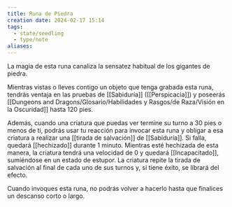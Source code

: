 ```yaml
---
title: Runa de Piedra
creation date: 2024-02-17 15:14
tags:
  - state/seedling
  - type/note
aliases:
---
```

La magia de esta runa canaliza la sensatez habitual de los gigantes de piedra.

Mientras vistas o lleves contigo un objeto que tenga grabada esta runa, tendrás ventaja en las
pruebas de [[Sabiduría]] ([[Perspicacia]]) y poseerás [[Dungeons and Dragons/Glosario/Habilidades y Rasgos/de Raza/Visión en la Oscuridad]] hasta 120 pies.

Además, cuando una criatura que puedas ver termine su turno a 30 pies o menos de ti, podrás usar tu reacción para invocar esta runa y obligar a esa criatura a realizar una [[tirada de salvación]] de [[Sabiduría]]. Si falla, quedará [[hechizado]] durante 1 minuto. Mientras esté hechizada de esta manera, la criatura tendrá una velocidad de 0 y quedará [[Incapacitado]], sumiéndose en un estado de estupor. La criatura repite la tirada de salvación al final de cada uno de sus turnos y, si tiene éxito, se librará del efecto. 

Cuando invoques esta runa, no podrás volver a hacerlo hasta que finalices un descanso corto o largo.

